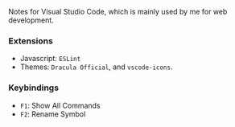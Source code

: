 Notes for Visual Studio Code, which is mainly used by me for web development.

### Extensions

* Javascript: `ESLint`
* Themes: `Dracula Official`, and `vscode-icons`.

### Keybindings

* `F1`: Show All Commands
* `F2`: Rename Symbol
